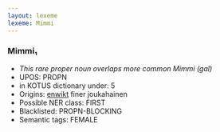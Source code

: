 ```yaml
---
layout: lexeme
lexeme: Mimmi
---
```


###  Mimmi₁

* _This rare proper noun overlaps more common *Mimmi* (gal)_
* UPOS:  PROPN
* in KOTUS dictionary under:  5
* Origins: [enwikt](https://en.wiktionary.org/wiki/Mimmi) finer joukahainen 
* Possible NER class:  FIRST
* Blacklisted:  PROPN-BLOCKING
* Semantic tags:  FEMALE

